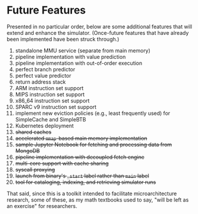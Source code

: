 # Future Features

Presented in no particular order, below are some additional features that will
extend and enhance the simulator. (Once-future features that have already been
implemented have been struck through.)

1. standalone MMU service (separate from main memory)
1. pipeline implementation with value prediction
1. pipeline implementation with out-of-order execution
1. perfect branch predictor
1. perfect value predictor
1. return address stack
1. ARM instruction set support
1. MIPS instruction set support
1. x86_64 instruction set support
1. SPARC v9 instruction set support
1. implement new eviction policies (e.g., least frequently used) for SimpleCache and SimpleBTB
1. Kubernetes deployment
1. ~~shared caches~~
1. ~~accelerated `mmap`-based main memory implementation~~
1. ~~sample Jupyter Notebook for fetching and processing data from MongoDB~~
1. ~~pipeline implementation with decoupled fetch engine~~
1. ~~multi-core support with cache sharing~~
1. ~~syscall proxying~~
1. ~~launch from binary's `_start` label rather than `main` label~~
1. ~~tool for cataloging, indexing, and retrieving simulator runs~~

That said, since this is a toolkit intended to facilitate microarchitecture
research, some of these, as my math textbooks used to say, "will be left as
an exercise" for researchers.